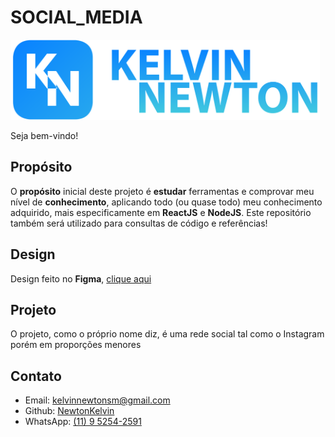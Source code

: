 # SOCIAL_MEDIA

<img src="https://raw.githubusercontent.com/NewtonKelvin/social_media/871b6237a73878acd0d40edeed597a6b1d60db0b/front_end/public/images/logotipo_name_blue.svg" height="128"/>

Seja bem-vindo!

## Propósito

O **propósito** inicial deste projeto é **estudar** ferramentas e comprovar meu nível de **conhecimento**, aplicando todo (ou quase todo) meu conhecimento adquirido, mais especificamente em **ReactJS** e **NodeJS**. Este repositório também será utilizado para consultas de código e referências!

## Design

Design feito no **Figma**, [clique aqui](https://www.figma.com/file/PUyL91flhlffrMmGY9Dsvs/INSTAGRAM-PROJECT?node-id=31%3A2&t=k0Rm4qQvAvC8cbRj-0)

## Projeto

O projeto, como o próprio nome diz, é uma rede social tal como o Instagram porém em proporções menores

## Contato

- Email: kelvinnewtonsm@gmail.com
- Github: [NewtonKelvin](https://github.com/NewtonKelvin)
- WhatsApp: [(11) 9 5254-2591](https://wa.me/5511952542591)

